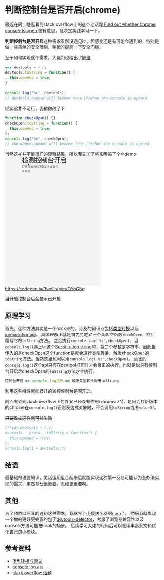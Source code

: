 # 判断控制台是否开启(chrome)
最近在网上瞎逛看到stack overflow上的这个老话题[ Find out whether Chrome console is open ](https://stackoverflow.com/questions/7798748/find-out-whether-chrome-console-is-open/30638226#30638226)很有意思，就决定实践学习一下。

**判断控制台是否开启**这种需求虽然没遇见过，但感觉还是有可能会遇到的，特别是做一些简单的安全限制，稍微的提高一下安全门槛。

至于如何实现这个需求，大佬们也给出了[解法](https://stackoverflow.com/a/7809413)
```js
var devtools = /./;
devtools.toString = function() {
  this.opened = true;
}

console.log('%c', devtools);
// devtools.opened will become true if/when the console is opened
```

经实验并不可行，我稍微改了下
```js
function checkOpen() {}
checkOpen.toString = function() {
  this.opened = true;
};
console.log("%c", checkOpen);
// checkOpen.opened will become true if/when the console is opened
```

当然这样并不能很好的观察结果，所以我又加了些东西搞了个[小demo](https://learn.eon-lee.site/build/detect-console-open/)
![detect-devtool-open.gif](./images/detect-devtool-open.gif)
 https://codepen.io/3wellh/pen/OYoGNq

当开启控制台后会显示已开启

## 原理学习

首先，这种方法其实是一个hack来的，涉及的知识点包括[类型转换](https://yanhaijing.com/es5/#102)以及[console.log api](https://developer.mozilla.org/en-US/docs/Web/API/console)。
具体理解上就是首先先定义一个具名空函数`checkOpen`，然后覆写它的`toString`方法。
之后执行`console.log('%c',checkOpen)`。当`console.log()`遇上`%c`这个[Substitution string](https://developer.mozilla.org/en-US/docs/Web/API/console#Outputting_text_to_the_console)时，第二个参数是字符串，因此当传入的是checkOpen这个function是就会进行类型转换，触发checkOpen的`toString`方法。当然这里也可以用`console.log('%s',checkOpen)`。
而因为`console.log()`这个api只有在devtool打开时才会真正的执行，也就是说只有控制台开启后checkOpen的`toString`方法才会执行。
```js
控制台开启 => console.log执行 => 触发类型转换调用toString
```
利用这些特性就能很好的监控控制台是否开启。

前面有说到stack overflow上的答案已经没有作用(chrome 74)，是因为较新版本的chrome在`console.log()`正则表达式对象时，不会调用`toString`或者`valueOf`。

~~只要改成这样就可以生效~~
```js
/**var devtools = /./;
devtools.__proto__.toString = function() {
  this.opened = true;
};
console.log(1 + devtools);*/
```

## 结语
最基础的语言知识，灵活运用组合起来后就能实现这种第一反应可能认为没办法实现的需求，果然基础很重要，思维更重要啊。

## 其他
为了预防以后真的遇到这种需求。我就写了[小模块](https://github.com/eon-lee96/detect-devtool-open)个发到[npm](https://www.npmjs.com/package/@eonlee/detect-devtool-open)了。
然后我就发现一个做的更好更完善的包了[devtools-detector](https://github.com/AEPKILL/devtools-detector)，考虑了浏览器兼容性以及console方法可能被hook的场景。
后续学习大佬的代码后可以继续丰富此文和优化自己的小模块。

## 参考资料
* [类型转换与测试](https://yanhaijing.com/es5/#102)
* [console.log api](https://developer.mozilla.org/en-US/docs/Web/API/console)
* [stack overflow 话题](https://stackoverflow.com/questions/7798748/find-out-whether-chrome-console-is-open/30638226#30638226)
